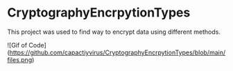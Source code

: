 # CryptographyEncrpytionTypes
This project was used to find way to encrypt data using different methods.

![Gif of Code]
(https://github.com/capactiyvirus/CryptographyEncrpytionTypes/blob/main/files.png)
